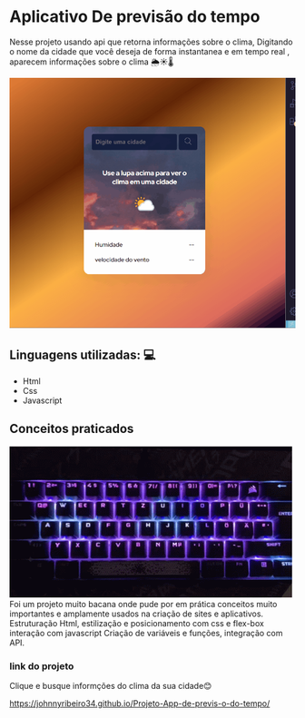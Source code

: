 # Aplicativo De previsão do tempo 

Nesse projeto usando api que retorna informações sobre o clima,  Digitando o nome da cidade que você deseja de forma instantanea e em tempo real , aparecem informações sobre o clima 🌦️☀️🌡️

[<img src="./src/imagens/app.gif" alt="Gif do app previsão">](https://johnnyribeiro34.github.io/Projeto-App-de-previs-o-do-tempo/)


## Linguagens utilizadas: 💻
- Html
- Css
- Javascript 
 

## Conceitos praticados
![alt text](image-5.png)
Foi um projeto muito bacana onde pude por em prática conceitos muito importantes e amplamente usados na criação de sites e aplicativos. 
Estruturação Html, estilização e posicionamento com css e flex-box interação com javascript Criação de variáveis e funções,  integração com API. 

### link do projeto

Clique e busque informções do clima da sua cidade😊

https://johnnyribeiro34.github.io/Projeto-App-de-previs-o-do-tempo/


